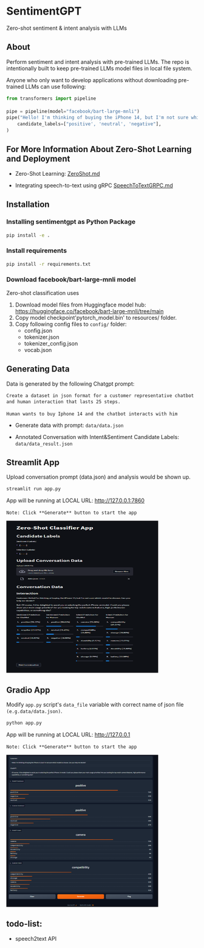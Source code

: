 # SentimentGPT
Zero-shot sentiment &amp; intent analysis with LLMs


## About
Perform sentiment and intent analysis with pre-trained LLMs. 
The repo is intentionally built to keep pre-trained LLMs model files in local file system.
 
Anyone who only want to develop applications without downloading pre-trained LLMs can use following: 
```Python
from transformers import pipeline

pipe = pipeline(model="facebook/bart-large-mnli")
pipe("Hello! I'm thinking of buying the iPhone 14, but I'm not sure which model to choose. Can you help me decide?",
    candidate_labels=["positive', 'neutral', 'negative"],
)
```

## For More Information About Zero-Shot Learning and Deployment

- Zero-Shot Learning: [ZeroShot.md](ZeroShot.md)

- Integrating speech-to-text using gRPC [SpeechToTextGRPC.md](SpeechToTextGRPC.md)


## Installation

### Installing sentimentgpt as Python Package
```bash
pip install -e .
```

### Install requirements
```bash
pip install -r requirements.txt
```
### Download facebook/bart-large-mnli model
Zero-shot classification uses 

1. Download model files from Huggingface model hub: https://huggingface.co/facebook/bart-large-mnli/tree/main
2. Copy model checkpoint'pytorch_model.bin' to resources/ folder.
3. Copy following config files to `config/` folder:
    - config.json
    - tokenizer.json
    - tokenizer_config.json
    - vocab.json

## Generating Data
Data is generated by the following Chatgpt prompt:
```text
Create a dataset in json format for a customer representative chatbot and human interaction that lasts 25 steps. 

Human wants to buy Iphone 14 and the chatbot interacts with him  
```

- Generate data with prompt: `data/data.json`

- Annotated Conversation with Intent&Sentiment Candidate Labels: `data/data_result.json`

## Streamlit App
Upload conversation prompt (data.json) and analysis would be shown up.

```bash
streamlit run app.py
```

App will be running at LOCAL URL: http://127.0.0.1:7860

`Note: Click **Generate** button to start the app`

<!-- ![Web App Overview](files/app_overview.png | width=50) -->
<img src="files/app_overview_streamlit.png" alt="Streamlit Web App Overview" width="400" height=400>

## Gradio App
Modify `app.py` script's `data_file` variable with correct name of json file `(e.g.data/data.json)`. 

```bash
python app.py
```

App will be running at LOCAL URL: http://127.0.0.1

`Note: Click **Generate** button to start the app`

<!-- ![Web App Overview](files/app_overview.png | width=50) -->
<img src="files/app_overview.png" alt="Web App Overview" width="400" height=400>


## todo-list: 
- speech2text API
